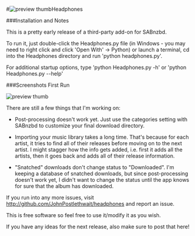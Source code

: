 #![preview thumb](https://github.com/JohnPostlethwait/headphones/raw/master/data/images/headphoneslogo.png)Headphones

###Installation and Notes

This is a pretty early release of a third-party add-on for SABnzbd.

To run it, just double-click the Headphones.py file (in Windows - you may need to right click and click 'Open With' -> Python) or launch a terminal, cd into the Headphones directory and run 'python headphones.py'.

For additional startup options, type 'python Headphones.py -h' or 'python Headphones.py --help'

###Screenshots
First Run

![preview thumb](http://img502.imageshack.us/img502/7814/screenshot20111102at115a.png)


There are still a few things that I'm working on:

* Post-processing doesn't work yet. Just use the categories setting with SABnzbd to customize your final download directory.

* Importing your music library takes a long time. That's because for each artist, it tries to find all of their releases before moving on to the next artist. I might stagger how the info gets added, i.e. first it adds all the artists, then it goes back and adds all of their release information.

* "Snatched" downloads don't change status to "Downloaded". I'm keeping a database of snatched downloads, but since post-processing doesn't work yet, I didn't want to change the status until the app knows for sure that the album has downloaded.


If you run into any more issues, visit http://github.com/JohnPostlethwait/headphones and report an issue. 

This is free software so feel free to use it/modify it as you wish. 

If you have any ideas for the next release, also make sure to post that here!